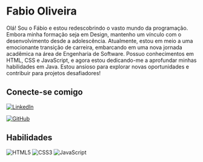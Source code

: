 # Fabio Oliveira

Olá! Sou o Fábio e estou redescobrindo o vasto mundo da programação. Embora minha formação seja em Design, mantenho um vínculo com o desenvolvimento desde a adolescência. Atualmente, estou em meio a uma emocionante transição de carreira, embarcando em uma nova jornada acadêmica na área de Engenharia de Software. Possuo conhecimentos em HTML, CSS e JavaScript, e agora estou dedicando-me a aprofundar minhas habilidades em Java. Estou ansioso para explorar novas oportunidades e contribuir para projetos desafiadores!


## Conecte-se comigo
[![LinkedIn](https://img.shields.io/badge/LinkedIn-000?style=for-the-badge&logo=linkedin&logoColor=0E76A8)](https://www.linkedin.com/in/fabioevangelistadeoliveira/)

[![GitHub](https://img.shields.io/badge/GitHub-100000?style=for-the-badge&logo=github&logoColor=white)](https://github.com/fabioevanoliveira)

## Habilidades
![HTML5](https://img.shields.io/badge/HTML5-E34F26?style=for-the-badge&logo=html5&logoColor=white)
![CSS3](https://img.shields.io/badge/CSS3-1572B6?style=for-the-badge&logo=css3&logoColor=white)
![JavaScript](https://img.shields.io/badge/JavaScript-F7DF1E?style=for-the-badge&logo=javascript&logoColor=black)


